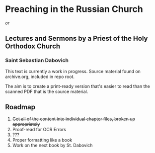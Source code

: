 # Preaching in the Russian Church

*or*

## Lectures and Sermons by a Priest of the Holy Orthodox Church

### Saint Sebastian Dabovich


This text is currently a work in progress. Source material found on archive.org, included in repo root.

The aim is to create a print-ready version that's easier to read than the scanned PDF that is the source material.


## Roadmap

1. ~~Get all of the content into individual chapter files, broken up appropriately~~
1. Proof-read for OCR Errors
1. ???
1. Proper formatting like a book
1. Work on the next book by St. Dabovich

